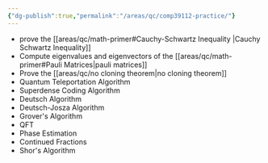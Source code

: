 ```yaml
---
{"dg-publish":true,"permalink":"/areas/qc/comp39112-practice/"}
---
```


* prove the [[areas/qc/math-primer#Cauchy-Schwartz Inequality \|Cauchy Schwartz Inequality]]
* Compute eigenvalues and eigenvectors of the [[areas/qc/math-primer#Pauli Matrices\|pauli matrices]]
* Prove the [[areas/qc/no cloning theorem\|no cloning theorem]]
* Quantum Teleportation Algorithm
* Superdense Coding Algorithm
* Deutsch Algorithm
* Deutsch-Josza Algorithm
* Grover's Algorithm
* QFT
* Phase Estimation
* Continued Fractions
* Shor's Algorithm